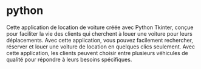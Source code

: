 # python
Cette application de location de voiture créée avec Python Tkinter, conçue pour faciliter la vie des 
clients qui cherchent à louer une voiture pour leurs déplacements. Avec cette application, vous 
pouvez facilement rechercher, réserver et louer une voiture de location en quelques clics seulement. 
Avec cette application, les clients peuvent choisir entre plusieurs véhicules de qualité pour répondre à 
leurs besoins spécifiques.
